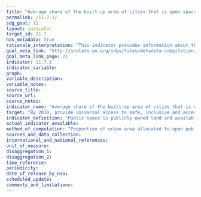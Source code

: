 ```yaml
---
title: "Average share of the built-up area of cities that is open space for public use for all, by sex, age and persons with disabilities"
permalink: /11-7-1/
sdg_goal: 11
layout: indicator
target_id: 11.7
has_metadata: true
rationale_interpretation: "This indicator provides information about the amount of open public areas in a city. Cities that improve and sustain the use of public space, including streets, enhance community cohesion, civic identity, and quality of life. Having access to open public spaces does not only improve the quality of life: it is also a first step toward civic empowerment and greater access to institutional and political spaces."
goal_meta_link: "http://unstats.un.org/sdgs/files/metadata-compilation/Metadata-Goal-11.pdf"
goal_meta_link_page: 21
indicator: 11.7.1
indicator_variable: 
graph: 
variable_description: 
variable_notes: 
source_title: 
source_url: 
source_notes: 
indicator_name: "Average share of the built-up area of cities that is open space for public use for all, by sex, age and persons with disabilities"
target: "By 2030, provide universal access to safe, inclusive and accessible, green and public spaces, in particular for women and children, older persons and persons with disabilities."
indicator_definition: "Public space is publicly owned land and available for public use. Public spaces encompass a range of environments including streets, sidewalks squares, gardens, parks, conservation areas. Each public space has its own spatial, historic, environmental, social and economic features. They can be publically or privately managed. \n\n \nPublic Space: \nHaving sufficient public space allows cities and regions to function efficiently and equitably. Reduced amounts of public space impact negatively on quality of life, social inclusion, infrastructure development, environmental sustainable and productivity. It is documented that well designed and maintained streets and public spaces result in lower crime and violence. \nMaking space for formal and informal economic activities, recovering and maintaining public spaces for a diversity of users in a positive way, and making services and opportunities available to marginalized residents, enhance social cohesion and economic security. \nUncontrolled rapid urbanization generally creates settlement patterns with dangerously low proportions of public space. As a result, these places are unable to accommodate safe pedestrian and vehicular rights of way, land for critical infrastructure like water, sewerage and waste collection, recreational spaces, green areas and parks that contribute to social cohesion and protected ecological hotspots and corridors. \nAs new cities also develop they have reduced allocations of land for public space especially streets. On average, at 15% the land allocated to streets in new planned areas is substantially less than the standard and in unplanned areas the situation is considerably worse with an average of 2%. The generally accepted minimum standard for public space in higher density settlements (150 inhabitants or more per/hectare) is 45% (30% for streets and sidewalks and 15% for open public space).Total city space refers to the built-up area of the city. \nThe proportion of urban areas dedicated to streets and public spaces is a crucial feature of the spatial plans of cities. The road network is the integrative and dynamic factor between individuals and socioeconomic activities. It is a structuring component of geographic space and defines the socio-dynamics of an area being conditioned by the spatial pattern, which restricts the location of roads and human settlements. \nShort and direct pedestrian and cycling routes require highly connected network of paths and streets around small, permeable blocks. These features are primarily important for walking and for transit station accessibility, which can be easily discouraged by detours.\nA prosperous city seeks a tight network of paths and streets offering multiple routes to many destinations that also make walking and cycling trips varied and enjoyable. In fact, cities that have adequate streets, public spaces and greater connectivity are more liveable and productive. \nThe use of this indicator aims to integrate urban form and spatial analysis in the monitoring of Goal 11 of the Sustainable Development Goals. \nSpatial indicators are vital tools supporting sustainable urban and regional planning. They are valuable in the generation of spatial data that is critical for priority setting for harmonious and equitable distribution of resources and investments in the territory. This information supports decision-making based on evidence and facilitates effective urban management and the setting of local monitoring mechanisms to assess impact in localized areas. \nArea of public space as a proportion of total city space, including the land allocated to streets. The indicator is calculated integrating to metrics: a) land allocated to open public space; b) land allocated to streets."
actual_indicator_available: 
method_of_computation: "Proportion of urban area allocated to open public spaces, including street and sidewalks. \n\n Proportion of Total Open Public Space = ( (Total surface of open public space + Total surface of land allocated to streets) / Total surface of built up area of the urban agglomeration ) \nUnit of Measurement: % \n\n The method to estimate the area of public space is based on three steps: 1) spatial analysis to delimit the built-up area of the city; 2) estimation of the total open public space and; 3) estimation of the total area allocated to streets. \n\t1. Spatial analysis to delimit the built-up area. Delimit the built-up area of the urban agglomeration and calculate the total area (square kilometers). \n\t\t1.1 Satellite imagery: Use of exiting layers of satellite imagery ranging from open sources such as Google Earth and US Geological Survey/NASA imagery Landsat to more sophisticated and higher resolution land cover data sets. Images will be analyzed for the latest available year. \n\t\t1.2 Delimitation of built-up area of the urban agglomeration: The delimitation of the urban agglomeration refers to the total area occupied by the built-up area and its urbanized open space. The delimitation of the study area distinguishes urban, suburban and rural areas based on the built-up densities. This indicators includes urban (more than 50% built-up density) and suburban areas (between 50% to 10% built-up density (refer to annex 1 \"Measurement of the Street Connectivity Index\"). \n\t2. Open public space: mapping and calculation of total areas of open public space within the defined urban boundaries based on the built-up area. \n\t\t2.1 Definition of open public space: An open public space is related to universal access. Open public spaces include only the following types: \n\t\t\tParks: open spaces inside a municipality that provide free air recreation and contact with nature. Their principal characteristic is the significant proportion of green area. \n\t\t\tCivic parks: open spaces created by building agglomeration around an open area, which was later transformed into a representative, civic area. They are characterised by considerable nature, specifically gardens. They are good place for cultural events and passive recreation. \n\t\t\tSquares: open spaces created by building agglomeration around an open area. Its main characteristics are the significant proportion of architectonic elements and interaction among buildings and the open area. Squares are usually public spaces that are relevant to the city due to their location, territorial development, or cultural importance. \n\t\t\tRecreational green areas: public green areas that contribute to environmental preservation. All recreational green areas must guarantee accessibility and must be linked to urban areas. Their main functions are ornamental and passive recreation. \n\t\t\tFacility public areas: open meeting spaces and recreational facilities that are part of city facilities (defined as places that are elementary to all cities; i.e., public libraries, stadium, public sports centres, etc.). These areas have the following characteristics: public property, free transit and access, and both active and passive recreation. (e.g., the public area outside a stadium). \n\t\t2.2 Inventory of open public space. Information can be obtained from legal documents outlining publicly owned land and well defined land use plans. In some cases where this information is lacking, incomplete or outdated, open sources and communitybased maps, which are increasingly recognized as a valid source of information, can be a viable alternative. \n\t\t2.3 Computation of total area of open public space. The inventory of open public spaces is digitalized in existing maps and vectorised to allow computation of surfaces. The total of open public area is divided by the total built-up area of the city to obtain the proportion. \n\t3. Land allocated to streets: calculation of the total area allocated to streets based on sampling techniques as a proportion of the total surface of the built-up area as per definition above. \n\t\t3.1 Definition of streets. For this indicator, streets are defined as the space used by pedestrian or vehicles in order to go from one place to another in the city and also in order to interact. More and more, local population recognizes streets as public spaces and as an important 'common' of the city. The area of the streets include the carriageway, the median, the roundabouts, the traffic islands, the sidewalk, the cycle tracks, planting zones and storm drainage; in other words, the right of way limited by private properties and/or natural obstacles such as rivers. \nIn informal settlements or slum areas where sidewalks are missing, the main references for limiting the street area are the physical boundaries used to demarcate the private properties. Unpaved roads are also considered as streets. \n\t\t3.2 Sampling technique for the estimation of land allocated to streets. The estimation of the total area of the street is based on the following methodology: \n\t\t\ta. Define the boundary of the built-up area. \n\t\t\tb. Generate the Halton sequence of sample points of the urban area bounding box for an average density of 10 points per Km2. \n\t\t\tc. Extract the sample points that are within the urban area boundary. \n\t\t\td. Buffer the points to get sample areas (circles) with an area of 10 Ha each (0.1 Km2). \n\t\t\te. For each sample area in the sequence: i) check the completeness of the street network using 'open street maps' (OSM cartography on streets) within the sample area, and complete it if necessary comparing it with the most recent satellite imagery of the urban area; ii) define and delimit streets as per definition; iii) measure the street widths on the orthophoto (i.e. Bing) and store it in the OSM data base; iv) download the OSM cartography; v) superimpose (clip) the OSM data with the sample areas; vi) calculate the land allocated to street for each sample area. \n\t\t\tf. Repeat the process for the following sample areas until the variations are within a certain margin (95% confidence limits). \n\t\t3.3 Computation of total area of land allocated to streets. The average of the sample areas provide the total land allocated to streets. \n\n Benchmark \nProportion of Total Open Public Space \nMin = 0 % \nMax = 45 % \nTotal Open Public Space (%) \nMin = 0 % \nMax = 15 % \nLand Allocated to Street (%) \nMin = 0 % \nMax = 30% \n\n Standardization \nsee report for Standardization details \n\n Example \nsee report for Example"
sources_and_data_collection: 
international_and_national_references: 
unit_of_measure: 
disaggregation_1: 
disaggregation_2: 
time_reference: 
periodicity: 
date_of_release_by_nso: 
scheduled_update: 
comments_and_limitations: 
---
```


